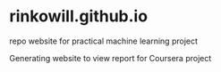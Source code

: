 # rinkowill.github.io
repo website for practical machine learning project

Generating website to view report for Coursera project
